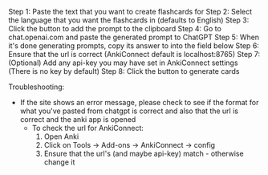 Step 1: Paste the text that you want to create flashcards for
Step 2: Select the language that you want the flashcards in (defaults to English)
Step 3: Click the button to add the prompt to the clipboard
Step 4: Go to chat.openai.com and paste the generated prompt to ChatGPT
Step 5: When it's done generating prompts, copy its answer to into the field below
Step 6: Ensure that the url is correct (AnkiConnect default is localhost:8765)
Step 7: (Optional) Add any api-key you may have set in AnkiConnect settings (There is no key by default)
Step 8: Click the button to generate cards

Troubleshooting:

- If the site shows an error message, please check to see if the format for what you've pasted from chatgpt is correct and also that the url is correct and the anki app is opened
  - To check the url for AnkiConnect:
    1. Open Anki
    2. Click on Tools -> Add-ons -> AnkiConnect -> config
    3. Ensure that the url's (and maybe api-key) match - otherwise change it
